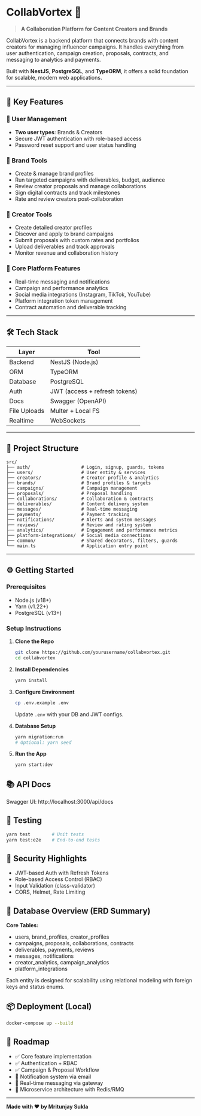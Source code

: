 # CollabVortex 🌟

> **A Collaboration Platform for Content Creators and Brands**

CollabVortex is a backend platform that connects brands with content creators for managing influencer campaigns. It handles everything from user authentication, campaign creation, proposals, contracts, and messaging to analytics and payments.

Built with **NestJS**, **PostgreSQL**, and **TypeORM**, it offers a solid foundation for scalable, modern web applications.

---

## 🚀 Key Features

### 👤 User Management
- **Two user types**: Brands & Creators
- Secure JWT authentication with role-based access
- Password reset support and user status handling

### 🏢 Brand Tools
- Create & manage brand profiles
- Run targeted campaigns with deliverables, budget, audience
- Review creator proposals and manage collaborations
- Sign digital contracts and track milestones
- Rate and review creators post-collaboration

### 🎨 Creator Tools
- Create detailed creator profiles
- Discover and apply to brand campaigns
- Submit proposals with custom rates and portfolios
- Upload deliverables and track approvals
- Monitor revenue and collaboration history

### 🔁 Core Platform Features
- Real-time messaging and notifications
- Campaign and performance analytics
- Social media integrations (Instagram, TikTok, YouTube)
- Platform integration token management
- Contract automation and deliverable tracking

---

## 🛠 Tech Stack

| Layer        | Tool               |
| ------------ | ------------------ |
| Backend      | NestJS (Node.js)   |
| ORM          | TypeORM            |
| Database     | PostgreSQL         |
| Auth         | JWT (access + refresh tokens) |
| Docs         | Swagger (OpenAPI)  |
| File Uploads | Multer + Local FS  |
| Realtime     | WebSockets         |

---

## 📁 Project Structure

```
src/
├── auth/                   # Login, signup, guards, tokens
├── users/                  # User entity & services
├── creators/               # Creator profile & analytics
├── brands/                 # Brand profiles & targets
├── campaigns/              # Campaign management
├── proposals/              # Proposal handling
├── collaborations/         # Collaboration & contracts
├── deliverables/           # Content delivery system
├── messages/               # Real-time messaging
├── payments/               # Payment tracking
├── notifications/          # Alerts and system messages
├── reviews/                # Review and rating system
├── analytics/              # Engagement and performance metrics
├── platform-integrations/  # Social media connections
├── common/                 # Shared decorators, filters, guards
└── main.ts                 # Application entry point
```

---

## ⚙️ Getting Started

### Prerequisites
- Node.js (v18+)
- Yarn (v1.22+)
- PostgreSQL (v13+)

### Setup Instructions

1. **Clone the Repo**
   ```bash
   git clone https://github.com/yourusername/collabvortex.git
   cd collabvortex
   ```

2. **Install Dependencies**
   ```bash
   yarn install
   ```

3. **Configure Environment**
   ```bash
   cp .env.example .env
   ```
   Update `.env` with your DB and JWT configs.

4. **Database Setup**
   ```bash
   yarn migration:run
   # Optional: yarn seed
   ```

5. **Run the App**
   ```bash
   yarn start:dev
   ```

## 📚 API Docs
Swagger UI: http://localhost:3000/api/docs

## 🧪 Testing
```bash
yarn test        # Unit tests
yarn test:e2e    # End-to-end tests
```

## 🔐 Security Highlights
- JWT-based Auth with Refresh Tokens
- Role-based Access Control (RBAC)
- Input Validation (class-validator)
- CORS, Helmet, Rate Limiting

## 🧱 Database Overview (ERD Summary)
**Core Tables:**
- users, brand_profiles, creator_profiles
- campaigns, proposals, collaborations, contracts
- deliverables, payments, reviews
- messages, notifications
- creator_analytics, campaign_analytics
- platform_integrations

Each entity is designed for scalability using relational modeling with foreign keys and status enums.

## 📦 Deployment (Local)
```bash
docker-compose up --build
```

## 🎯 Roadmap
- ✅ Core feature implementation
- ✅ Authentication + RBAC
- ✅ Campaign & Proposal Workflow
- 🔄 Notification system via email
- 🔄 Real-time messaging via gateway
- 🚀 Microservice architecture with Redis/RMQ


---

**Made with ❤️ by Mritunjay Sukla**